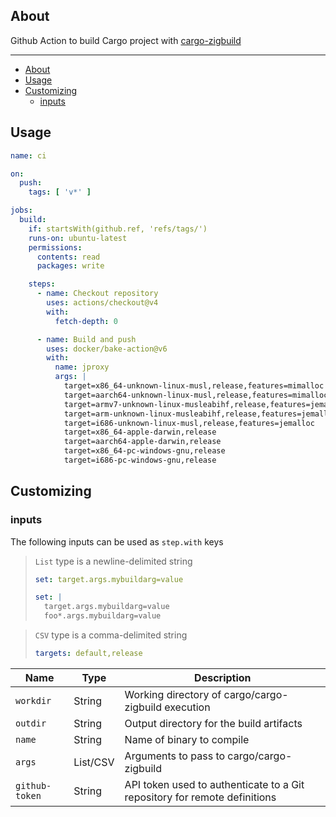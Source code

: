 ## About

Github Action to build Cargo project with [cargo-zigbuild](https://github.com/rust-cross/cargo-zigbuild)

---

- [About](#about)
- [Usage](#usage)
- [Customizing](#customizing)
  - [inputs](#inputs)

## Usage

```yaml
name: ci

on:
  push:
    tags: [ 'v*' ]

jobs:
  build:
    if: startsWith(github.ref, 'refs/tags/')
    runs-on: ubuntu-latest
    permissions:
      contents: read
      packages: write

    steps:
      - name: Checkout repository
        uses: actions/checkout@v4
        with:
          fetch-depth: 0

      - name: Build and push
        uses: docker/bake-action@v6
        with:
          name: jproxy
          args: |
            target=x86_64-unknown-linux-musl,release,features=mimalloc
            target=aarch64-unknown-linux-musl,release,features=mimalloc
            target=armv7-unknown-linux-musleabihf,release,features=jemalloc
            target=arm-unknown-linux-musleabihf,release,features=jemalloc
            target=i686-unknown-linux-musl,release,features=jemalloc
            target=x86_64-apple-darwin,release
            target=aarch64-apple-darwin,release
            target=x86_64-pc-windows-gnu,release
            target=i686-pc-windows-gnu,release
```

## Customizing

### inputs

The following inputs can be used as `step.with` keys

> `List` type is a newline-delimited string
> ```yaml
> set: target.args.mybuildarg=value
> ```
> ```yaml
> set: |
>   target.args.mybuildarg=value
>   foo*.args.mybuildarg=value
> ```

> `CSV` type is a comma-delimited string
> ```yaml
> targets: default,release
> ```

| Name           | Type     | Description                                                  |
| -------------- | -------- | ------------------------------------------------------------ |
| `workdir`      | String   | Working directory of cargo/cargo-zigbuild execution          |
| `outdir`       | String   | Output directory for the build artifacts                     |
| `name`         | String   | Name of binary to compile                                    |
| `args`         | List/CSV | Arguments to pass to cargo/cargo-zigbuild                    |
| `github-token` | String   | API token used to authenticate to a Git repository for remote definitions |
